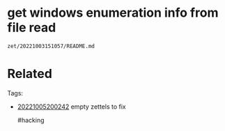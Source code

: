 # get windows enumeration info from file read

` zet/20221003151057/README.md `

# Related


Tags:
- [20221005200242](/zet/20221005200242/README.md) empty zettels to fix

    #hacking
